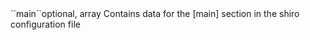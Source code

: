 <tr><td>``main``</td><td>optional, array</td>
<td>Contains data for the [main] section in the shiro configuration file</td>
<td></td>
<td></td></tr>
